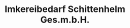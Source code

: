 ---
title: "Imkereibedarf Schittenhelm Ges.m.b.H."
url: /mistelbach/imkereibedarf-schittenhelm-ges-m-b-h/
shop: Allgemein
---
